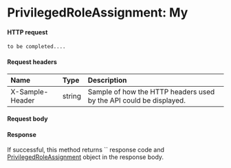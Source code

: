 # PrivilegedRoleAssignment: My


#### HTTP request
```http
to be completed....
```
#### Request headers
| Name       | Type | Description|
|:---------------|:--------|:----------|
| X-Sample-Header  | string  | Sample of how the HTTP headers used by the API could be displayed.|

#### Request body

#### Response
If successful, this method returns `` response code and [PrivilegedRoleAssignment](../resources/privilegedroleassignment.md) object in the response body.
